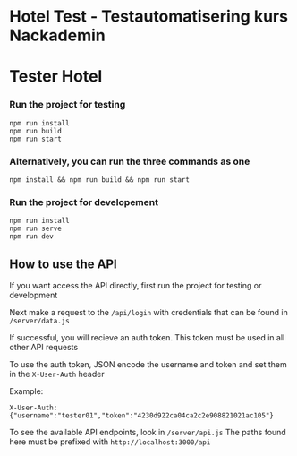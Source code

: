 # Hotel Test - Testautomatisering kurs Nackademin

# Tester Hotel

### Run the project for testing
```
npm run install
npm run build
npm run start
```


### Alternatively, you can run the three commands as one
```
npm install && npm run build && npm run start
```
### Run the project for developement
```
npm run install
npm run serve
npm run dev
```

## How to use the API

If you want access the API directly, first run the project for testing or development

Next make a request to the `/api/login` with credentials that can be found in `/server/data.js`

If successful, you will recieve an auth token. This token must be used in all other API requests

To use the auth token, JSON encode the username and token and set them in the `X-User-Auth` header

Example:
```
X-User-Auth: {"username":"tester01","token":"4230d922ca04ca2c2e908821021ac105"}
```

To see the available API endpoints, look in `/server/api.js`
The paths found here must be prefixed with `http://localhost:3000/api`
